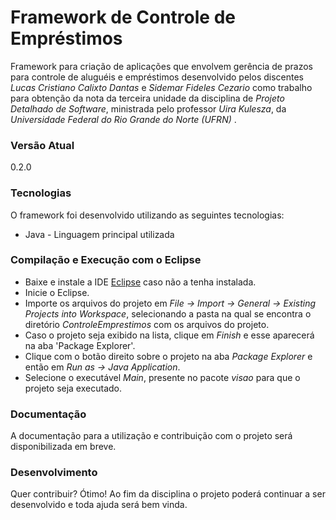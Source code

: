 # Framework de Controle de Empréstimos
Framework para criação de aplicações que envolvem gerência de prazos para controle de aluguéis e empréstimos desenvolvido pelos discentes *Lucas Cristiano Calixto Dantas* e *Sidemar Fideles Cezario* como trabalho para obtenção da nota da terceira unidade da disciplina de *Projeto Detalhado de Software*, ministrada pelo professor *Uira Kulesza*, da *Universidade Federal do Rio Grande do Norte (UFRN)* .

### Versão Atual
0.2.0

### Tecnologias
O framework foi desenvolvido utilizando as seguintes tecnologias:
* Java - Linguagem principal utilizada

### Compilação e Execução com o Eclipse
* Baixe e instale a IDE [Eclipse](https://www.eclipse.org/downloads/) caso não a tenha instalada.
* Inicie o Eclipse.
* Importe os arquivos do projeto em *File -> Import -> General -> Existing Projects into Workspace*, selecionando a pasta na qual se encontra o diretório *ControleEmprestimos* com os arquivos do projeto.
* Caso o projeto seja exibido na lista, clique em *Finish* e esse aparecerá na aba 'Package Explorer'.
* Clique com o botão direito sobre o projeto na aba *Package Explorer* e então em *Run as -> Java Application*.
* Selecione o executável *Main*, presente no pacote *visao* para que o projeto seja executado.

### Documentação

A documentação para a utilização e contribuição com o projeto será disponibilizada em breve.

### Desenvolvimento
Quer contribuir? Ótimo! Ao fim da disciplina o projeto poderá continuar a ser desenvolvido e toda ajuda será bem vinda.
